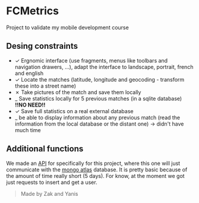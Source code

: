 # FCMetrics

Project to validate my mobile development course

## Desing constraints

- &check; Ergnomic interface (use fragments, menus like toolbars and navigation drawers, ...), adapt the interface to landscape, portrait, french and english
- &check; Locate the matches (latitude, longitude and geocoding - transform these into a street name)
- &cross; Take pictures of the match and save them locally
- _ Save statistics locally for 5 previous matches (in a sqlite database) **!!NO NEED!!**
- &check; Save full statistics on a real external database
- _ be able to display information about any previous match (read the information from the local database or the distant one) -> didn't have much time

## Additional functions

We made an [API](https://github.com/Zakichanu/Efrei-S8-Mobile-Project-FCMetrics-Model) for specifically for this project, where this one will just communicate with the [mongo atlas](https://www.mongodb.com/fr-fr/pricing) database. It is pretty basic because of the amount of time really short (5 days). For know, at the moment we got just requests to insert and get a user.



> Made by Zak and Yanis
